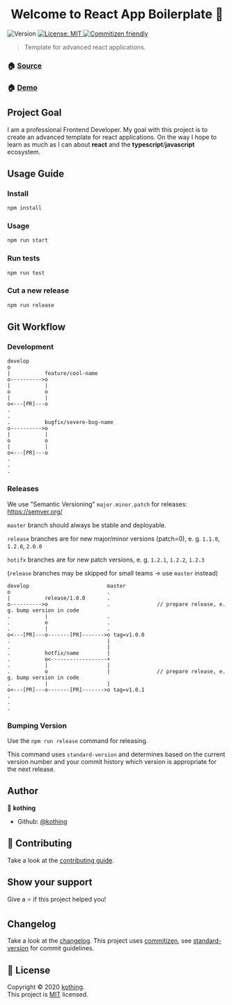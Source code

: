 <h1 align="center">Welcome to React App Boilerplate 👋</h1>
<p>
  <img alt="Version" src="https://img.shields.io/badge/version-0.1.0-blue.svg?cacheSeconds=2592000" />
  <a href="https://github.com/kothing/react-app-boilerplate/blob/master/LICENSE" target="_blank">
    <img alt="License: MIT" src="https://img.shields.io/badge/License-MIT-yellow.svg" />
  </a>
  <a href="http://commitizen.github.io/cz-cli/" target="_blank">
    <img alt="Commitizen friendly" src="https://img.shields.io/badge/commitizen-friendly-brightgreen.svg">
  </a>
</p>

> Template for advanced react applications.

### 🏠 [Source](https://github.com/kothing/react-app-boilerplate)

### 🏠 [Demo](https://react-app-boilerplate.now.sh/)

## Project Goal

I am a professional Frontend Developer. My goal with this project is to create an advanced template for
react applications. On the way I hope to learn as much as I can about **react** and the **typescript**/**javascript**
ecosystem.

## Usage Guide

### Install

```sh
npm install
```

### Usage

```sh
npm run start
```

### Run tests

```sh
npm run test
```

### Cut a new release

```sh
npm run release
```

## Git Workflow

### Development

    develop
    o
    |           feature/cool-name
    o---------->o
    |           |
    o           o
    |           |
    o<---[PR]---o
    .
    .
    .           bugfix/severe-bug-name
    o---------->o
    |           |
    o           o
    |           |
    o<---[PR]---o
    .
    .
    .

### Releases

We use "Semantic Versioning" `major.minor.patch` for releases: https://semver.org/

`master` branch should always be stable and deployable.

`release` branches are for new major/minor versions (patch=0), e. g. `1.1.0`, `1.2.0`, `2.0.0`

`hotifx` branches are for new patch versions, e. g. `1.2.1`, `1.2.2`, `1.2.3`

(`release` branches may be skipped for small teams -> use `master` instead)

    develop                         master
    o                               .
    |           release/1.0.0       .
    o---------->o                   .               // prepare release, e. g. bump version in code
    .           |                   .
    .           o                   .
    .           |                   .
    o<---[PR]---o-------[PR]------->o tag=v1.0.0
    .                               |
    .                               |
    .           hotfix/name         |
    .           o<------------------+
    .           |                   |
    .           o                   |               // prepare release, e. g. bump version in code
    .           |                   |
    o<---[PR]---o-------[PR]------->o tag=v1.0.1
    .
    .
    .

### Bumping Version

Use the `npm run release` command for releasing.

This command uses `standard-version` and determines based on the current version number and your commit history which
version is appropriate for the next release.

## Author

👤 **kothing**

- Github: [@kothing](https://github.com/kothing)

## 🤝 Contributing

Take a look at the [contributing guide](https://github.com/kothing/react-app-boilerplate/blob/master/CONTRIBUTING.md).

## Show your support

Give a ⭐️ if this project helped you!

## Changelog

Take a look at the [changelog](https://github.com/kothing/react-app-boilerplate/blob/master/CHANGELOG.md). This project
uses [commitizen](http://commitizen.github.io/cz-cli/), see
[standard-version](https://github.com/conventional-changelog/standard-version) for commit guidelines.

## 📝 License

Copyright &copy; 2020 [kothing](https://github.com/kothing).<br /> This project is
[MIT](https://github.com/kothing/react-app-boilerplate/blob/master/LICENSE) licensed.
